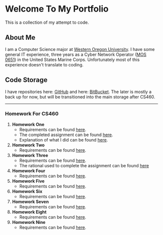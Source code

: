 # Welcome To My Portfolio
This is a collection of my attempt to code.


## About Me

I am a Computer Science major at [Western Oregon University](http://www.wou.edu/). I have some general IT experience, three years as a Cyber Network Operator ([MOS 0651](http://mosmanual.com/pages/mos/06/0651.php)) in the United States Marine Corps. Unfortunately most of this experience doesn't translate to coding.

## Code Storage
I have repositories here: [GitHub](https://github.com/avisuano/CS460) and here: [BitBucket](https://bitbucket.org/avisuano15/cs460/src/master/). The later is mostly a back up for now, but will be transitioned into the main storage after CS460.
***
### Homework For CS460
1. **Homework One**
    - Requirements can be found [here](http://www.wou.edu/~morses/classes/cs46x/assignments/HW1.html).
    - The completed assignment can be found [here](https://avisuano.github.io/CS460/HW1/main.html).
    - Explanation of what I did can be found [here](https://avisuano.github.io/CS460/HW1/).
2. **Homework Two**
    - Requirements can be found [here](http://www.wou.edu/~morses/classes/cs46x/assignments/HW2.html).
3. **Homework Three**
    - Requirements can be found [here](http://www.wou.edu/~morses/classes/cs46x/assignments/HW3_1819.html).
    - The rational used to complete the assignment can be found [here](https://avisuano.github.io/CS460/HW3/)
4. **Homework Four**
    - Requirements can be found [here](http://www.wou.edu/~morses/classes/cs46x/assignments/HW4.html).
5. **Homework Five**
    - Requirements can be found [here](http://wou.edu/~morses/classes/cs46x/assignments/HW5.html).
6. **Homework Six**
    - Requirements can be found [here](http://wou.edu/~morses/classes/cs46x/assignments/HW6.html).
7. **Homework Seven**
    - Requirements can be found [here](http://wou.edu/~morses/classes/cs46x/assignments/HW7.html).
8. **Homework Eight**
    - Requirements can be found [here](http://wou.edu/~morses/classes/cs46x/assignments/HW8.html).
9. **Homework Nine**
    - Requirements can be found [here](http://wou.edu/~morses/classes/cs46x/assignments/HW9.html).
